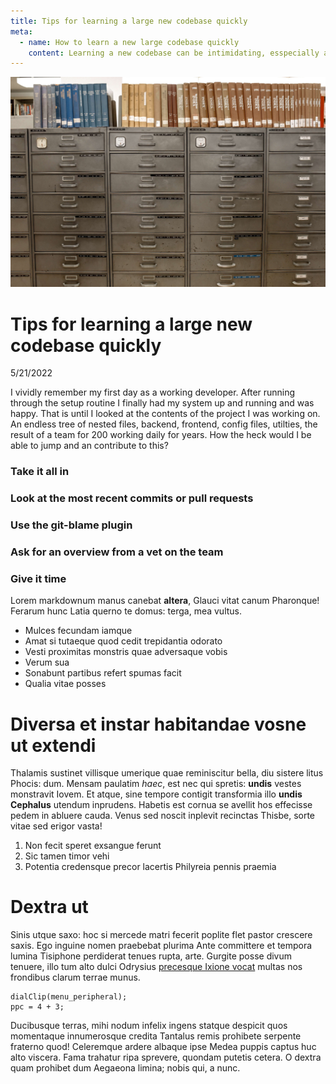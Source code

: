 ```yaml
---
title: Tips for learning a large new codebase quickly
meta:
  - name: How to learn a new large codebase quickly
    content: Learning a new codebase can be intimidating, esspecially as a new developer. But these tips will help you tackle your new project assignment and contribute quickly
---
```


<img src="../images/files.jpg" />

# Tips for learning a large new codebase quickly

5/21/2022

I vividly remember my first day as a working developer. After running through the setup routine I finally had my system up and running and was happy. That is until I looked at the contents of the project I was working on. An endless tree of nested files, backend, frontend, config files, utilties, the result of a team for 200 working daily for years. How the heck would I be able to jump and an contribute to this?

### Take it all in

### Look at the most recent commits or pull requests

### Use the git-blame plugin

### Ask for an overview from a vet on the team

### Give it time

Lorem markdownum manus canebat **altera**, Glauci vitat canum Pharonque! Ferarum
hunc Latia querno te domus: terga, mea vultus.

- Mulces fecundam iamque
- Amat si tutaeque quod cedit trepidantia odorato
- Vesti proximitas monstris quae adversaque vobis
- Verum sua
- Sonabunt partibus refert spumas facit
- Qualia vitae posses

# Diversa et instar habitandae vosne ut extendi

Thalamis sustinet villisque umerique quae reminiscitur bella, diu sistere litus
Phocis: dum. Mensam paulatim _haec_, est nec qui spretis: **undis** vestes
monstravit Iovem. Et atque, sine tempore contigit transformia illo **undis
Cephalus** utendum inprudens. Habetis est cornua se avellit hos effecisse pedem
in abluere cauda. Venus sed noscit inplevit recinctas Thisbe, sorte vitae sed
erigor vasta!

1. Non fecit speret exsangue ferunt
2. Sic tamen timor vehi
3. Potentia credensque precor lacertis Philyreia pennis praemia

# Dextra ut

Sinis utque saxo: hoc si mercede matri fecerit poplite flet pastor crescere
saxis. Ego inguine nomen praebebat plurima Ante committere et tempora lumina
Tisiphone perdiderat tenues rupta, arte. Gurgite posse divum tenuere, illo tum
alto dulci Odrysius [precesque Ixione vocat](http://nisi.org/et-tuli) multas nos
frondibus clarum terrae munus.

    dialClip(menu_peripheral);
    ppc = 4 + 3;

Ducibusque terras, mihi nodum infelix ingens statque despicit quos momentaque
innumerosque credita Tantalus remis prohibete serpente fraterno quod! Celeremque
ardere albaque ipse Medea puppis captus huc alto viscera. Fama trahatur ripa
sprevere, quondam putetis cetera. O dextra quam prohibet dum Aegaeona limina;
nobis qui, a nunc.
